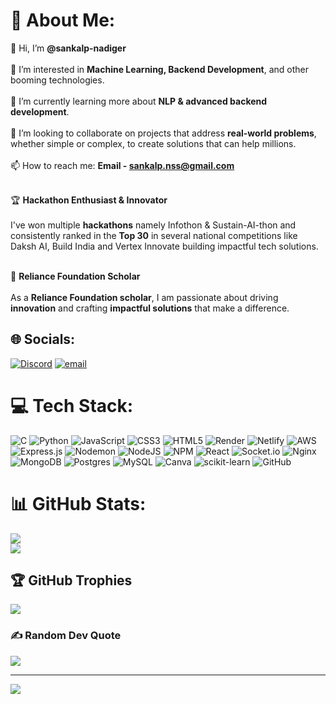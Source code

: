 # 💫 About Me:
👋 Hi, I’m **@sankalp-nadiger**<br>  
👀 I’m interested in **Machine Learning, Backend Development**, and other booming technologies.<br>  
🌱 I’m currently learning more about **NLP & advanced backend development**.<br>  
💞️ I’m looking to collaborate on projects that address **real-world problems**, whether simple or complex, to create solutions that can help millions.<br>  
📫 How to reach me: **Email - sankalp.nss@gmail.com**<br><br>  

🏆 **Hackathon Enthusiast & Innovator**<br>  
I've won multiple **hackathons** namely Infothon & Sustain-AI-thon and consistently ranked in the **Top 30** in several national competitions like Daksh AI, Build India and Vertex Innovate building impactful tech solutions.<br><br>  

🚀 **Reliance Foundation Scholar**<br>  
As a **Reliance Foundation scholar**, I am passionate about driving **innovation** and crafting **impactful solutions** that make a difference.<br>

## 🌐 Socials:
[![Discord](https://img.shields.io/badge/Discord-%237289DA.svg?logo=discord&logoColor=white)](https://discord.gg/discord.gg/3XunjSBF ) [![email](https://img.shields.io/badge/Email-D14836?logo=gmail&logoColor=white)](mailto:sankalp.nss@gmail.com) 

# 💻 Tech Stack:
![C](https://img.shields.io/badge/c-%2300599C.svg?style=plastic&logo=c&logoColor=white) ![Python](https://img.shields.io/badge/python-3670A0?style=plastic&logo=python&logoColor=ffdd54) ![JavaScript](https://img.shields.io/badge/javascript-%23323330.svg?style=plastic&logo=javascript&logoColor=%23F7DF1E) ![CSS3](https://img.shields.io/badge/css3-%231572B6.svg?style=plastic&logo=css3&logoColor=white) ![HTML5](https://img.shields.io/badge/html5-%23E34F26.svg?style=plastic&logo=html5&logoColor=white) ![Render](https://img.shields.io/badge/Render-%46E3B7.svg?style=plastic&logo=render&logoColor=white) ![Netlify](https://img.shields.io/badge/netlify-%23000000.svg?style=plastic&logo=netlify&logoColor=#00C7B7) ![AWS](https://img.shields.io/badge/AWS-%23FF9900.svg?style=plastic&logo=amazon-aws&logoColor=white) ![Express.js](https://img.shields.io/badge/express.js-%23404d59.svg?style=plastic&logo=express&logoColor=%2361DAFB) ![Nodemon](https://img.shields.io/badge/NODEMON-%23323330.svg?style=plastic&logo=nodemon&logoColor=%BBDEAD) ![NodeJS](https://img.shields.io/badge/node.js-6DA55F?style=plastic&logo=node.js&logoColor=white) ![NPM](https://img.shields.io/badge/NPM-%23CB3837.svg?style=plastic&logo=npm&logoColor=white) ![React](https://img.shields.io/badge/react-%2320232a.svg?style=plastic&logo=react&logoColor=%2361DAFB) ![Socket.io](https://img.shields.io/badge/Socket.io-black?style=plastic&logo=socket.io&badgeColor=010101) ![Nginx](https://img.shields.io/badge/nginx-%23009639.svg?style=plastic&logo=nginx&logoColor=white) ![MongoDB](https://img.shields.io/badge/MongoDB-%234ea94b.svg?style=plastic&logo=mongodb&logoColor=white) ![Postgres](https://img.shields.io/badge/postgres-%23316192.svg?style=plastic&logo=postgresql&logoColor=white) ![MySQL](https://img.shields.io/badge/mysql-4479A1.svg?style=plastic&logo=mysql&logoColor=white) ![Canva](https://img.shields.io/badge/Canva-%2300C4CC.svg?style=plastic&logo=Canva&logoColor=white) ![scikit-learn](https://img.shields.io/badge/scikit--learn-%23F7931E.svg?style=plastic&logo=scikit-learn&logoColor=white) ![GitHub](https://img.shields.io/badge/github-%23121011.svg?style=plastic&logo=github&logoColor=white)
# 📊 GitHub Stats:
![](https://github-readme-stats.vercel.app/api?username=sankalp-nadiger&theme=dark&hide_border=false&include_all_commits=false&count_private=false)<br/>
![](https://nirzak-streak-stats.vercel.app/?user=sankalp-nadiger&theme=dark&hide_border=false)<br/>

## 🏆 GitHub Trophies
![](https://github-profile-trophy.vercel.app/?username=sankalp-nadiger&theme=monokai&no-frame=false&no-bg=true&margin-w=4)

### ✍️ Random Dev Quote
![](https://quotes-github-readme.vercel.app/api?type=horizontal&theme=radical)

---
[![](https://visitcount.itsvg.in/api?id=sankalp-nadiger&icon=0&color=0)](https://visitcount.itsvg.in)

<!-- Proudly created with GPRM ( https://gprm.itsvg.in ) -->
